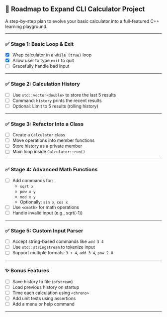 ## 🔧 Roadmap to Expand CLI Calculator Project

A step-by-step plan to evolve your basic calculator into a full-featured C++ learning playground.

---

### ✅ Stage 1: Basic Loop & Exit
- [x] Wrap calculator in a `while (true)` loop
- [x] Allow user to type `exit` to quit
- [ ] Gracefully handle bad input

---

### ✅ Stage 2: Calculation History
- [ ] Use `std::vector<double>` to store the last 5 results
- [ ] Command: `history` prints the recent results
- [ ] Optional: Limit to 5 results (rolling history)

---

### ✅ Stage 3: Refactor Into a Class
- [ ] Create a `Calculator` class
- [ ] Move operations into member functions
- [ ] Store history as a private member
- [ ] Main loop inside `Calculator::run()`

---

### ✅ Stage 4: Advanced Math Functions
- [ ] Add commands for:
  - `sqrt x`
  - `pow x y`
  - `mod x y`
  - Optionally: `sin x`, `cos x`
- [ ] Use `<cmath>` for math operations
- [ ] Handle invalid input (e.g., sqrt(-1))

---

### ✅ Stage 5: Custom Input Parser
- [ ] Accept string-based commands like `add 3 4`
- [ ] Use `std::stringstream` to tokenize input
- [ ] Support multiple formats: `3 + 4`, `add 3 4`, `pow 2 8`

---

### ✨ Bonus Features
- [ ] Save history to file (`ofstream`)
- [ ] Load previous history on startup
- [ ] Time each calculation using `<chrono>`
- [ ] Add unit tests using assertions
- [ ] Add a menu or help command

---